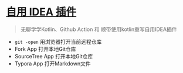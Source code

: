 # [自用 IDEA 插件](https://blog.dekun.wang/)

> 无聊学学Kotlin、Github Action 和 顺带使用kotlin重写自用IDEA插件

- `git -open` 用浏览器打开当前远程仓库
- Fork App 打开本地Git仓库
- SourceTree App 打开本地Git仓库
- Typora App 打开Markdown文件